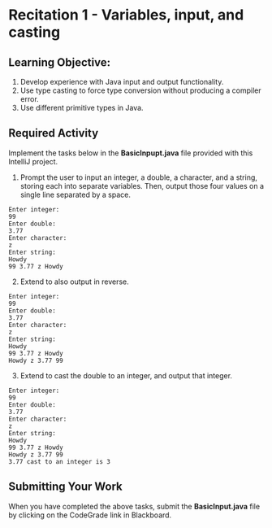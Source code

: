 # Recitation 1 - Variables, input, and casting

## Learning Objective:

1. Develop experience with Java input and output functionality.
2. Use type casting to force type conversion without producing a compiler error.
3. Use different primitive types in Java.

## Required Activity

Implement the tasks below in the **BasicInpupt.java**
file provided with this IntelliJ project.

1. Prompt the user to input an integer, a double, a character, and a string, storing each into separate variables. Then, output those four values on a single line separated by a space.

```
Enter integer:
99
Enter double:
3.77
Enter character:
z
Enter string:
Howdy
99 3.77 z Howdy
```

2. Extend to also output in reverse.

```
Enter integer:
99
Enter double:
3.77
Enter character:
z
Enter string:
Howdy
99 3.77 z Howdy
Howdy z 3.77 99
```

3. Extend to cast the double to an integer, and output that integer.
```
Enter integer:
99
Enter double:
3.77
Enter character:
z
Enter string:
Howdy
99 3.77 z Howdy
Howdy z 3.77 99
3.77 cast to an integer is 3
```

## Submitting Your Work

When you have completed the above tasks, submit the **BasicInput.java** file
by clicking on the CodeGrade link in Blackboard.